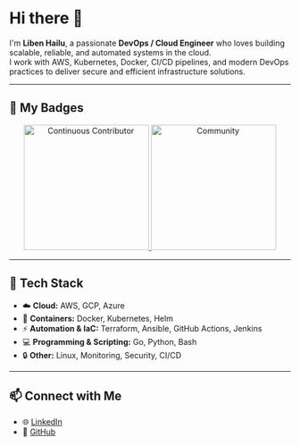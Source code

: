 # Hi there 👋

I'm **Liben Hailu**, a passionate **DevOps / Cloud Engineer** who loves building scalable, reliable, and automated systems in the cloud.  
I work with AWS, Kubernetes, Docker, CI/CD pipelines, and modern DevOps practices to deliver secure and efficient infrastructure solutions.

---

## 🏅 My Badges

<p align="center">
  <a href="https://cloud.layer5.io/user/baa00786-e3e5-47db-9dc7-e6e2b1e4dcb3?tab=badges&badge=continuous-contributor">
    <img src="https://badges.layer5.io/assets/badges/continuous-contributor/continuous-contributor.png" alt="Continuous Contributor"  width="224px" height="224px" />
  </a>
  <a href="https://cloud.layer5.io/user/baa00786-e3e5-47db-9dc7-e6e2b1e4dcb3?tab=badges&badge=community">
    <img src="https://badges.layer5.io/assets/badges/community/community.png" alt="Community"  width="224px" height="224px" />
  </a>
</p>


---

## 🔧 Tech Stack

- ☁️ **Cloud:** AWS, GCP, Azure  
- 🐳 **Containers:** Docker, Kubernetes, Helm  
- ⚡ **Automation & IaC:** Terraform, Ansible, GitHub Actions, Jenkins  
- 💻 **Programming & Scripting:** Go, Python, Bash  
- 🔒 **Other:** Linux, Monitoring, Security, CI/CD  

---

## 📫 Connect with Me

- 🌐 [LinkedIn](https://www.linkedin.com/in/libenhailu)  
- 🐙 [GitHub](https://github.com/libenhailu)  

